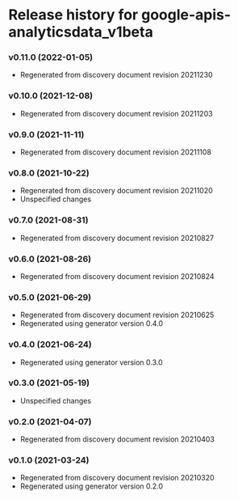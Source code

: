 # Release history for google-apis-analyticsdata_v1beta

### v0.11.0 (2022-01-05)

* Regenerated from discovery document revision 20211230

### v0.10.0 (2021-12-08)

* Regenerated from discovery document revision 20211203

### v0.9.0 (2021-11-11)

* Regenerated from discovery document revision 20211108

### v0.8.0 (2021-10-22)

* Regenerated from discovery document revision 20211020
* Unspecified changes

### v0.7.0 (2021-08-31)

* Regenerated from discovery document revision 20210827

### v0.6.0 (2021-08-26)

* Regenerated from discovery document revision 20210824

### v0.5.0 (2021-06-29)

* Regenerated from discovery document revision 20210625
* Regenerated using generator version 0.4.0

### v0.4.0 (2021-06-24)

* Regenerated using generator version 0.3.0

### v0.3.0 (2021-05-19)

* Unspecified changes

### v0.2.0 (2021-04-07)

* Regenerated from discovery document revision 20210403

### v0.1.0 (2021-03-24)

* Regenerated from discovery document revision 20210320
* Regenerated using generator version 0.2.0

